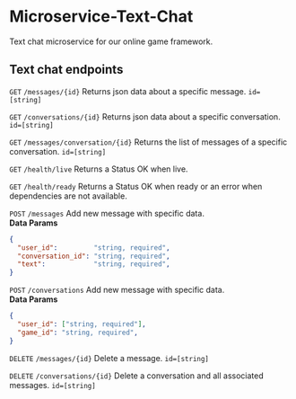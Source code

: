 # Microservice-Text-Chat
Text chat microservice for our online game framework.

## Text chat endpoints

`GET` `/messages/{id}` Returns json data about a specific message. `id=[string]`

`GET` `/conversations/{id}` Returns json data about a specific conversation. `id=[string]`

`GET` `/messages/conversation/{id}` Returns the list of messages of a specific conversation. `id=[string]`

`GET` `/health/live` Returns a Status OK when live.

`GET` `/health/ready` Returns a Status OK when ready or an error when dependencies are not available.

`POST` `/messages` Add new message with specific data. </br>
__Data Params__
```json
{
  "user_id":         "string, required",
  "conversation_id": "string, required",
  "text":            "string, required",
}
```

`POST` `/conversations` Add new message with specific data. </br>
__Data Params__
```json
{
  "user_id": ["string, required"],
  "game_id": "string, required",
}
```

`DELETE` `/messages/{id}` Delete a message.  `id=[string]`

`DELETE` `/conversations/{id}` Delete a conversation and all associated messages.  `id=[string]`

